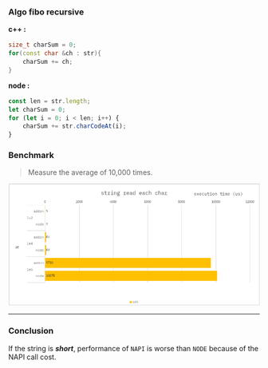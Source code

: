 ### Algo fibo recursive

**c++ :**

```cpp
size_t charSum = 0;
for(const char &ch : str){
    charSum += ch;
}
```

**node :**

```ts
const len = str.length;
let charSum = 0;
for (let i = 0; i < len; i++) {
    charSum += str.charCodeAt(i);
}
```

### Benchmark

> Measure the average of 10,000 times.

![](./resource/benchmark.png)

---

### Conclusion

If the string is **_short_**, performance of `NAPI` is worse than `NODE` because of the NAPI call cost.
